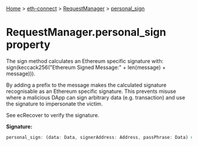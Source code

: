 [Home](./index) &gt; [eth-connect](./eth-connect.md) &gt; [RequestManager](./eth-connect.requestmanager.md) &gt; [personal\_sign](./eth-connect.requestmanager.personal_sign.md)

# RequestManager.personal\_sign property

The sign method calculates an Ethereum specific signature with: sign(keccack256("Ethereum Signed Message:" + len(message) + message))).

By adding a prefix to the message makes the calculated signature recognisable as an Ethereum specific signature. This prevents misuse where a malicious DApp can sign arbitrary data (e.g. transaction) and use the signature to impersonate the victim.

See ecRecover to verify the signature.

**Signature:**
```javascript
personal_sign: (data: Data, signerAddress: Address, passPhrase: Data) => EthMethod<'personal_sign'>
```
